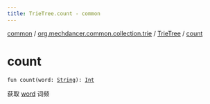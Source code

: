 ```yaml
---
title: TrieTree.count - common
---
```


[common](../../index.html) / [org.mechdancer.common.collection.trie](../index.html) / [TrieTree](index.html) / [count](./count.html)

# count

`fun count(word: `[`String`](https://kotlinlang.org/api/latest/jvm/stdlib/kotlin/-string/index.html)`): `[`Int`](https://kotlinlang.org/api/latest/jvm/stdlib/kotlin/-int/index.html)

获取 [word](count.html#org.mechdancer.common.collection.trie.TrieTree$count(kotlin.String)/word) 词频

